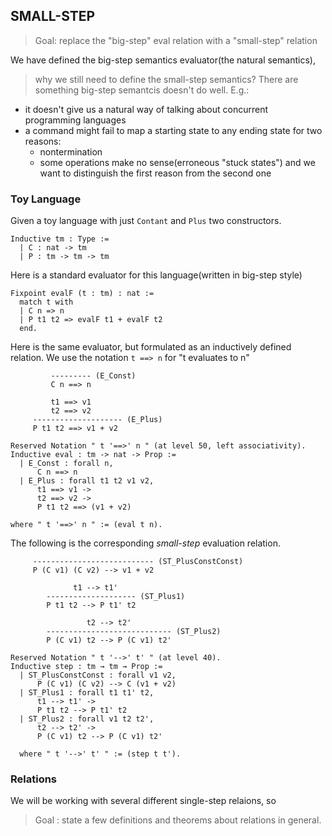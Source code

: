 ## SMALL-STEP

> Goal: replace the "big-step" eval relation with a "small-step" relation

We have defined the big-step semantics evaluator(the natural semantics),
> why we still need to define the small-step semantics?
There are something big-step semantcis doesn't do well.
E.g.:
- it doesn't give us a natural way of talking about concurrent programming languages
- a command might fail to map a starting state to any ending state for two reasons:
  - nontermination
  - some operations make no sense(erroneous "stuck states")
  and we want to distinguish the first reason from the second one

### Toy Language

Given a toy language with just `Contant` and `Plus` two constructors.
```Coq
Inductive tm : Type :=
  | C : nat -> tm
  | P : tm -> tm -> tm
```
Here is a standard evaluator for this language(written in big-step style)
```Coq
Fixpoint evalF (t : tm) : nat :=
  match t with
  | C n => n
  | P t1 t2 => evalF t1 + evalF t2
  end.
```
Here is the same evaluator, but formulated as an inductively defined relation.
We use the notation `t ==> n` for "t evaluates to n"

             --------- (E_Const)
             C n ==> n

             t1 ==> v1
             t2 ==> v2
         -------------------- (E_Plus)
         P t1 t2 ==> v1 + v2
```Coq
Reserved Notation " t '==>' n " (at level 50, left associativity).
Inductive eval : tm -> nat -> Prop :=
  | E_Const : forall n,
      C n ==> n
  | E_Plus : forall t1 t2 v1 v2,
      t1 ==> v1 ->
      t2 ==> v2 ->
      P t1 t2 ==> (v1 + v2)

where " t '==>' n " := (eval t n).
```

The following is the corresponding *small-step* evaluation relation.

         --------------------------- (ST_PlusConstConst)
         P (C v1) (C v2) --> v1 + v2

                  t1 --> t1'
            -------------------- (ST_Plus1)
            P t1 t2 --> P t1' t2

                     t2 --> t2'
            ---------------------------- (ST_Plus2)
            P (C v1) t2 --> P (C v1) t2'
```Coq
Reserved Notation " t '-->' t' " (at level 40).
Inductive step : tm → tm → Prop :=
  | ST_PlusConstConst : forall v1 v2,
      P (C v1) (C v2) --> C (v1 + v2)
  | ST_Plus1 : forall t1 t1' t2,
      t1 --> t1' ->
      P t1 t2 --> P t1' t2
  | ST_Plus2 : forall v1 t2 t2',
      t2 --> t2' ->
      P (C v1) t2 --> P (C v1) t2'

  where " t '-->' t' " := (step t t').
```

### Relations

We will be working with several different single-step relaions, so
> Goal : state a few definitions and theorems about relations in general.


